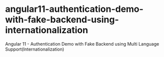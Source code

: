 # angular11-authentication-demo-with-fake-backend-using-internationalization
Angular 11 - Authentication Demo with Fake Backend using Multi Language Support(Internationalization)
